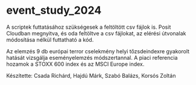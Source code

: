 # event_study_2024

A scriptek futtatásához szükségesek a feltöltött csv fájlok is. Posit Cloudban megnyitva, és oda feltöltve a csv fájlokat, az elérési útvonalak módosítása nélkül futtatható a kód.

Az elemzés 9 db európai terror cselekmény helyi tőzsdeindexre gyakorolt hatását vizsgálja eseményelemzés módszertannal. A piaci referencia hozamok a STOXX 600 index és az MSCI Europe index.

Készítette: Csada Richárd, Hajdú Márk, Szabó Balázs, Korsós Zoltán
